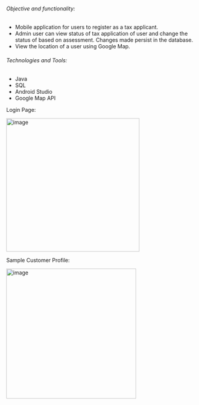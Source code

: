 ###### Objective and functionality: 
* Mobile application for users to register as a tax applicant.
* Admin user can view status of tax application of user and change the status of based on assessment. Changes made persist in the database.
* View the location of a user using Google Map.

###### Technologies and Tools:
* Java
* SQL
* Android Studio
* Google Map API


Login Page: 

<img width="353" alt="image" src="https://github.com/user-attachments/assets/be3980d3-2890-4c42-8de6-b3b94cd16fb9">


Sample Customer Profile:

<img width="344" alt="image" src="https://github.com/user-attachments/assets/1de3f943-7b22-481b-a0da-87a12ebbf187">
